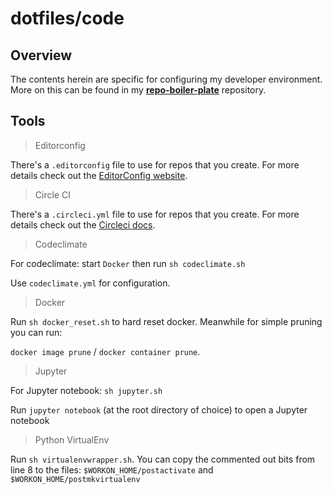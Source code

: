 # dotfiles/code

## Overview

The contents herein are specific for configuring my developer environment. More on this can be found in my [**repo-boiler-plate**](https://github.com/NdagiStanley/repo-boiler-plate#repo-boiler-plate) repository.

## Tools

> Editorconfig

There's a `.editorconfig` file to use for repos that you create. For more details check out the [EditorConfig website](http://editorconfig.org/).

> Circle CI

There's a `.circleci.yml` file to use for repos that you create. For more details check out the [Circleci docs](https://circleci.com/docs/2.0/).

> Codeclimate

For codeclimate: start `Docker` then run `sh codeclimate.sh`

Use `codeclimate.yml` for configuration.

> Docker

Run `sh docker_reset.sh` to hard reset docker. Meanwhile for simple pruning you can run:

`docker image prune` / `docker container prune`.

> Jupyter

For Jupyter notebook: `sh jupyter.sh`

Run `jupyter notebook` (at the root directory of choice) to open a Jupyter notebook

> Python VirtualEnv

Run `sh virtualenvwrapper.sh`. You can copy the commented out bits from line 8 to the files: `$WORKON_HOME/postactivate` and `$WORKON_HOME/postmkvirtualenv`
